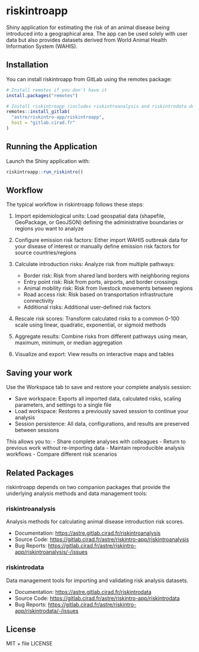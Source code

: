
# riskintroapp

Shiny application for estimating the risk of an animal disease being
introduced into a geographical area. The app can be used solely with
user data but also provides datasets derived from World Animal Health
Information System (WAHIS).

## Installation

You can install riskintroapp from GitLab using the remotes package:

``` r
# Install remotes if you don't have it
install.packages("remotes")

# Install riskintroapp (includes riskintroanalysis and riskintrodata dependencies)
remotes::install_gitlab(
  "astre/riskintro-app/riskintroapp",
  host = "gitlab.cirad.fr"
)
```

## Running the Application

Launch the Shiny application with:

``` r
riskintroapp::run_riskintro()
```

## Workflow

The typical workflow in riskintroapp follows these steps:

1.  Import epidemiological units: Load geospatial data (shapefile,
    GeoPackage, or GeoJSON) defining the administrative boundaries or
    regions you want to analyze

2.  Configure emission risk factors: Either import WAHIS outbreak data
    for your disease of interest or manually define emission risk
    factors for source countries/regions

3.  Calculate introduction risks: Analyze risk from multiple pathways:

    - Border risk: Risk from shared land borders with neighboring
      regions
    - Entry point risk: Risk from ports, airports, and border crossings
    - Animal mobility risk: Risk from livestock movements between
      regions
    - Road access risk: Risk based on transportation infrastructure
      connectivity
    - Additional risks: Additional user-defined risk factors

4.  Rescale risk scores: Transform calculated risks to a common 0-100
    scale using linear, quadratic, exponential, or sigmoid methods

5.  Aggregate results: Combine risks from different pathways using mean,
    maximum, minimum, or median aggregation

6.  Visualize and export: View results on interactive maps and tables

## Saving your work

Use the Workspace tab to save and restore your complete analysis
session:

- Save workspace: Exports all imported data, calculated risks, scaling
  parameters, and settings to a single file
- Load workspace: Restores a previously saved session to continue your
  analysis
- Session persistence: All data, configurations, and results are
  preserved between sessions

This allows you to: - Share complete analyses with colleagues - Return
to previous work without re-importing data - Maintain reproducible
analysis workflows - Compare different risk scenarios

## Related Packages

riskintroapp depends on two companion packages that provide the
underlying analysis methods and data management tools:

### riskintroanalysis

Analysis methods for calculating animal disease introduction risk
scores.

- Documentation: <https://astre.gitlab.cirad.fr/riskintroanalysis>
- Source Code:
  <https://gitlab.cirad.fr/astre/riskintro-app/riskintroanalysis>
- Bug Reports:
  <https://gitlab.cirad.fr/astre/riskintro-app/riskintroanalysis/-/issues>

### riskintrodata

Data management tools for importing and validating risk analysis
datasets.

- Documentation: <https://astre.gitlab.cirad.fr/riskintrodata>
- Source Code:
  <https://gitlab.cirad.fr/astre/riskintro-app/riskintrodata>
- Bug Reports:
  <https://gitlab.cirad.fr/astre/riskintro-app/riskintrodata/-/issues>

## License

MIT + file LICENSE
